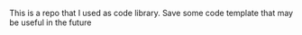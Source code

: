 This is a repo that I used as code library. Save some code template that may be useful in the future

